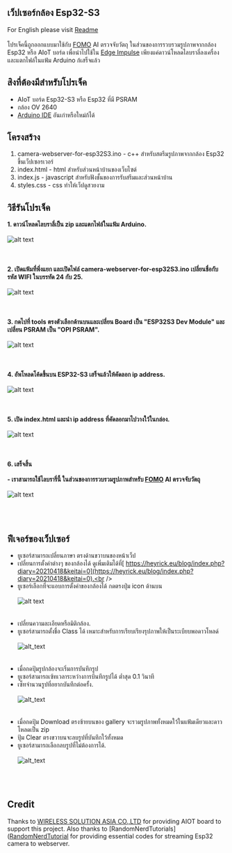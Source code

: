 ## เว็ปเซอร์กล้อง Esp32-S3
 For English please visit [Readme](https://github.com/San279/camera-webserver-for-esp32S3)
 <br/>
 <br/>
 โปรเจ็คนี้ถูกออกแบบมาใช้กับ [FOMO](https://docs.edgeimpulse.com/docs/edge-impulse-studio/learning-blocks/object-detection/fomo-object-detection-for-constrained-devices) AI ตรวจจับวัตถุ ในส่วนของการรวบรวมรูปภาพจากกล้อง Esp32 หรือ AIoT  บอร์ด เพื่อนำไปใช้ใน [Edge Impulse](https://edgeimpulse.com/) เพียงแค่ดาวน์โหลดไลบราลี่ลงเครื่องและแตกไฟล์ในแฟ้ม Arduino ก้เสร็จแล้ว
<br/>
## สิงที่ต้องมีสำหรับโปรเจ็ค
 - AIoT บอร์ด Esp32-S3 หรือ Esp32 ที่มี PSRAM
 - กล้อง OV 2640
 - [Arduino IDE](https://www.arduino.cc/en/software) อันเก่าหรือใหม่ก้ได้
## โครงสร้าง
 1. camera-webserver-for-esp32S3.ino - c++ สำหรับสตรีมรูปภาพจากกล้อง Esp32 ขึ้นเว็ปเซอรเวอร์
 2. index.html - html สำหรับส่วนหน้าบ้านของเว็บไซต์
 3. index.js - javascript สำหรับฟังชั้นของการรับสรีมและส่วนหน้าบ้าน
 4. styles.css - css ทำให้เว็ปดูสวยงาม
## วิธีรันโปรเจ็ค
<strong> 1. ดาวน์โหลดไลบราลี่เป็น zip และแตกไฟล์ในแฟ้ม Arduino. </strong>
<br /><br />
![alt text](/Images_for_readme/folder_directory.PNG)
<br /><br /><br /><br />
<strong> 2. เปิดแฟ้มที่พึ่งแยก และเปิดไฟล์ camera-webserver-for-esp32S3.ino เปลี่ยนชื่อกับรหัส WIFI ในบรรทัด 24 กับ 25.  </strong>
<br /><br />
![alt text](/Images_for_readme/ssidPassword.PNG)
<br /><br /><br /><br />
<strong> 3. กดไปที่ tools ตรงตัวเลือกด้านบนและเปลี่ยน Board เป็น "ESP32S3 Dev Module" และเปลี่ยน PSRAM เป็น "OPI PSRAM".  </strong>
<br /><br />
![alt text](/Images_for_readme/IDE_configure.PNG)
<br /><br /><br /><br />
<strong> 4. อัพโหลดโค้ดขึ้นบน ESP32-S3 เสร็จแล้วให้คัดลอก ip address.  </strong>
<br /><br />
![alt text](/Images_for_readme/ip_IDE.PNG)
<br /><br /><br /><br />
<strong> 5. เปิด index.html และนำ ip address ที่คัดลอกมาไปวางใว้ในกล่อง.  </strong>
<br /><br />
![alt text](/Images_for_readme/ip_prompt.PNG)
<br /><br /><br /><br />
<strong> 6. เสร็จสิ้น  </strong>
<br/> <br/>
<strong> - เราสามารถใช้ไลบรารี่นี้ ในส่วนของการรวบรวมรูปภาพสำหรับ [FOMO](https://github.com/San279/train-FOMO-object-detect-esp32) AI ตรวจจับวัตถุ </strong>
<br/> <br/>
![alt text](/Images_for_readme/done.PNG)
<br /><br /><br /><br />
## ฟีเจอร์ของเว็ปเซอร์
- ยูเซอร์สามารถเปลี่ยนภาษา ตรงด้านขวาบนของหน้าเว็ป <br />
- เปลี่ยนการตั้งค่าต่างๆ ของกล้องได้ ดูเพิ่มเติมได้ที่[
https://heyrick.eu/blog/index.php?diary=20210418&keitai=0](https://heyrick.eu/blog/index.php?diary=20210418&keitai=0).<br />
- ยูเซอร์เลือกที่จะแอบการตั้งค่าของกล้องได้ กดตรงปุ่ม icon ด้านบน<br /><br />
![alt text](/Images_for_readme/setting.PNG)
<br /><br /><br />
- เปลี่ยนความละเอียดหรือมิติกล้อง. <br />
- ยูเซอร์สามารถตั้งชื่อ Class ได้ เหมาะสำหรับการเรียบเรียงรุปภาพให้เป็นระเบียบพอดาวโหลด์ <br /><br />
![alt_text](/Images_for_readme/resolution_class.PNG)
<br /><br /><br />
- เมื่อกดปุ้มรูปกล้องจะเริ่มการบันทึกรูป <br />
- ยูเซอร์สามารถเซ้ทเวลาระหว่างการบึนทึกรูปได้ ต่ำสุด 0.1 วินาที<br />
- เซ็ทจำนวนรูปที่อยากบันทึกต่อครั้ง.<br /> <br />
![alt_text](/Images_for_readme/capture_console.PNG)
<br /><br /> <br />
- เมื่อกดปุ้ม Download ตรงซ้ายบนของ gallery จะรวมรูปภาพทั้งหมดใว้ในแฟ้มเดียวและดาวโหลดเป็น zip<br />
- ปุ้ม Clear ตรงขวาบนจะลบรูปที่บันทึกใว้ทั้งหมด<br />
- ยูเซอร์สามารถเลือกลบรูปที่ไม่ต้องการได้.<br /><br />
![alt_text](/Images_for_readme/gallery_img.PNG)
<br /> <br /><br /> <br />
## Credit
Thanks to [WIRELESS SOLUTION ASIA CO.,LTD](https://wirelesssolution.asia/) for providing AIOT board to support this project. Also thanks to [RandomNerdTutorials]([RandomNerdTutorial](https://RandomNerdTutorials.com/esp32-cam-video-streaming-web-server-camera-home-assistant) for providing essential codes for streaming Esp32 camera to webserver.
